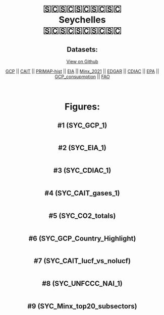 
<center>
<h1 align="center">
🇸🇨🇸🇨🇸🇨🇸🇨🇸🇨
<br>
Seychelles
<br>
🇸🇨🇸🇨🇸🇨🇸🇨🇸🇨
</h1>
<h2>Datasets:</h2>
<p><a href="https://github.com/dquintani/GreenhouseData/tree/master/country_data/SYC_Seychelles/data">View on Github</a>
<br></p><p><a href="data/SYC_GCP.csv">GCP</a> || <a href="data/SYC_CAIT.csv">CAIT</a> || <a href="data/SYC_PRIMAP-hist.csv">PRIMAP-hist</a> || <a href="data/SYC_EIA.csv">EIA</a> || <a href="data/SYC_Minx_2021.csv">Minx_2021</a> || <a href="data/SYC_EDGAR.csv">EDGAR</a> || <a href="data/SYC_CDIAC.csv">CDIAC</a> || <a href="data/SYC_EPA.csv">EPA</a> || <a href="data/SYC_GCP_consupmption.csv">GCP_consupmption</a> || <a href="data/SYC_FAO.csv">FAO</a></p><p><br></p>
<h1>Figures:</h1><h2>#1 (SYC_GCP_1)</h2>
<p><img alt="" src="figures/SYC_GCP_1.png" /></p><h2>#2 (SYC_EIA_1)</h2>
<p><img alt="" src="figures/SYC_EIA_1.png" /></p><h2>#3 (SYC_CDIAC_1)</h2>
<p><img alt="" src="figures/SYC_CDIAC_1.png" /></p><h2>#4 (SYC_CAIT_gases_1)</h2>
<p><img alt="" src="figures/SYC_CAIT_gases_1.png" /></p><h2>#5 (SYC_CO2_totals)</h2>
<p><img alt="" src="figures/SYC_CO2_totals.png" /></p><h2>#6 (SYC_GCP_Country_Highlight)</h2>
<p><img alt="" src="figures/SYC_GCP_Country_Highlight.png" /></p><h2>#7 (SYC_CAIT_lucf_vs_nolucf)</h2>
<p><img alt="" src="figures/SYC_CAIT_lucf_vs_nolucf.png" /></p><h2>#8 (SYC_UNFCCC_NAI_1)</h2>
<p><img alt="" src="figures/SYC_UNFCCC_NAI_1.png" /></p><h2>#9 (SYC_Minx_top20_subsectors)</h2>
<p><img alt="" src="figures/SYC_Minx_top20_subsectors.png" /></p>